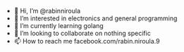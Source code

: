 - 👋 Hi, I’m @rabinniroula
- 👀 I’m interested in electronics and general programming
- 🌱 I’m currently learning golang
- 💞️ I’m looking to collaborate on nothing specific
- 📫 How to reach me facebook.com/rabin.niroula.9

<!---
rabinniroula/rabinniroula is a ✨ special ✨ repository because its `README.md` (this file) appears on your GitHub profile.
You can click the Preview link to take a look at your changes.
--->
